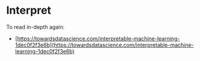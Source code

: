 # Interpret

To read in-depth again:

* [https://towardsdatascience.com/interpretable-machine-learning-1dec0f2f3e6b](https://towardsdatascience.com/interpretable-machine-learning-1dec0f2f3e6b)

